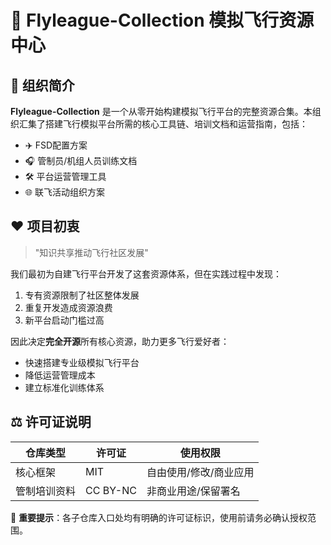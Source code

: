 # 🛫 Flyleague-Collection 模拟飞行资源中心

## 📌 组织简介
**Flyleague-Collection** 是一个从零开始构建模拟飞行平台的完整资源合集。本组织汇集了搭建飞行模拟平台所需的核心工具链、培训文档和运营指南，包括：

- ✈️ FSD配置方案
- 🎧 管制员/机组人员训练文档
- 🛠️ 平台运营管理工具
- 🌐 联飞活动组织方案



## ❤️ 项目初衷
> "知识共享推动飞行社区发展"



我们最初为自建飞行平台开发了这套资源体系，但在实践过程中发现：
1. 专有资源限制了社区整体发展
2. 重复开发造成资源浪费
3. 新平台启动门槛过高

因此决定**完全开源**所有核心资源，助力更多飞行爱好者：
- 快速搭建专业级模拟飞行平台
- 降低运营管理成本
- 建立标准化训练体系



## ⚖️ 许可证说明
| 仓库类型     | 许可证   | 使用权限               |
| ------------ | -------- | ---------------------- |
| 核心框架     | MIT      | 自由使用/修改/商业应用 |
| 管制培训资料 | CC BY-NC | 非商业用途/保留署名    |

📌 **重要提示**：各子仓库入口处均有明确的许可证标识，使用前请务必确认授权范围。
